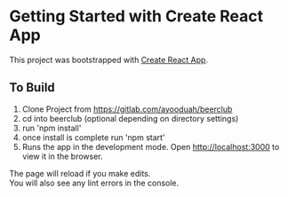 # Getting Started with Create React App

This project was bootstrapped with [Create React App](https://github.com/facebook/create-react-app).

## To Build
1. Clone Project from https://gitlab.com/ayooduah/beerclub
2. cd into beerclub (optional depending on directory settings)
3. run 'npm install'
4. once install is complete run 'npm start'
5. Runs the app in the development mode. 
   Open [http://localhost:3000](http://localhost:3000) to view it in the browser.
   
The page will reload if you make edits.\
You will also see any lint errors in the console.
